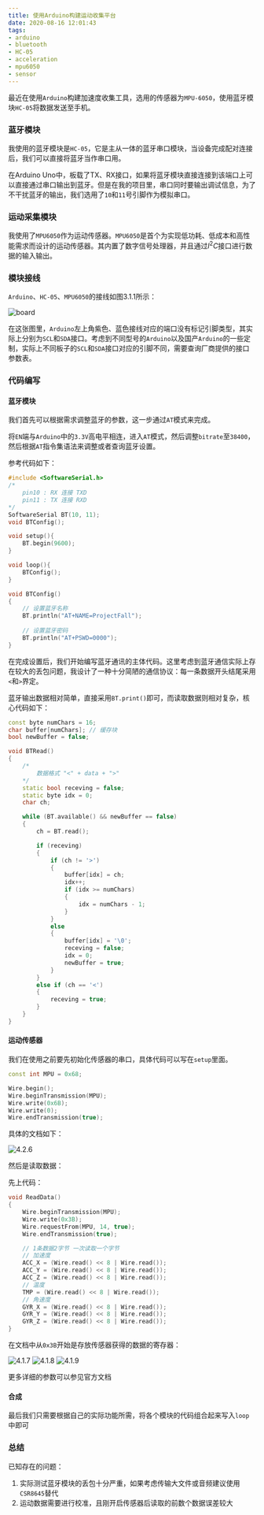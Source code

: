```yaml
---
title: 使用Arduino构建运动收集平台
date: 2020-08-16 12:01:43
tags:
- arduino
- bluetooth
- HC-05
- acceleration
- mpu6050
- sensor
---
```


最近在使用`Arduino`构建加速度收集工具，选用的传感器为`MPU-6050`，使用蓝牙模块`HC-05`将数据发送至手机。

<!--more-->

### 蓝牙模块

我使用的蓝牙模块是`HC-05`，它是主从一体的蓝牙串口模块，当设备完成配对连接后，我们可以直接将蓝牙当作串口用。

在Arduino Uno中，板载了TX、RX接口，如果将蓝牙模块直接连接到该端口上可以直接通过串口输出到蓝牙。但是在我的项目里，串口同时要输出调试信息，为了不干扰蓝牙的输出，我们选用了`10`和`11`号引脚作为模拟串口。

### 运动采集模块

我使用了`MPU6050`作为运动传感器。`MPU6050`是首个为实现低功耗、低成本和高性能需求而设计的运动传感器。其内置了数字信号处理器，并且通过$I^2C$接口进行数据的输入输出。

### 模块接线

`Arduino`、`HC-05`、`MPU6050`的接线如图3.1.1所示：

<img src="/images/abm_board.webp" alt="board">

在这张图里，`Arduino`左上角紫色、蓝色接线对应的端口没有标记引脚类型，其实际上分别为`SCL`和`SDA`接口。考虑到不同型号的`Arduino`以及国产`Arduino`的一些定制，实际上不同板子的`SCL`和`SDA`接口对应的引脚不同，需要查询厂商提供的接口参数表。

### 代码编写

#### 蓝牙模块

我们首先可以根据需求调整蓝牙的参数，这一步通过`AT`模式来完成。

将`EN`端与`Arduino`中的`3.3V`高电平相连，进入`AT`模式，然后调整`bitrate`至`38400`，然后根据`AT`指令集语法来调整或者查询蓝牙设置。

参考代码如下：

```c++
#include <SoftwareSerial.h>
/*
	pin10 : RX 连接 TXD
	pin11 : TX 连接 RXD
*/
SoftwareSerial BT(10, 11);
void BTConfig();

void setup(){
    BT.begin(9600);
}

void loop(){
    BTConfig();
}

void BTConfig()
{
    // 设置蓝牙名称
    BT.println("AT+NAME=ProjectFall");
    
    // 设置蓝牙密码
    BT.println("AT+PSWD=0000");
}
```

在完成设置后，我们开始编写蓝牙通讯的主体代码。这里考虑到蓝牙通信实际上存在较大的丢包问题，我设计了一种十分简陋的通信协议：每一条数据开头结尾采用`<`和`>`界定。

蓝牙输出数据相对简单，直接采用`BT.print()`即可，而读取数据则相对复杂，核心代码如下：

```c++
const byte numChars = 16;
char buffer[numChars]; // 缓存块
bool newBuffer = false;

void BTRead()
{
    /*
        数据格式 "<" + data + ">"
    */
    static bool receving = false;
    static byte idx = 0;
    char ch;

    while (BT.available() && newBuffer == false)
    {
        ch = BT.read();

        if (receving)
        {
            if (ch != '>')
            {
                buffer[idx] = ch;
                idx++;
                if (idx >= numChars)
                {
                    idx = numChars - 1;
                }
            }
            else
            {
                buffer[idx] = '\0';
                receving = false;
                idx = 0;
                newBuffer = true;
            }
        }
        else if (ch == '<')
        {
            receving = true;
        }
    }
}
```

#### 运动传感器

我们在使用之前要先初始化传感器的串口，具体代码可以写在`setup`里面。

```c++
const int MPU = 0x68;

Wire.begin();
Wire.beginTransmission(MPU);
Wire.write(0x6B);
Wire.write(0);
Wire.endTransmission(true);
```

具体的文档如下：

<img src="/images/abm_426.webp" alt="4.2.6">

然后是读取数据：

先上代码：

```c++
void ReadData()
{
    Wire.beginTransmission(MPU);
    Wire.write(0x3B);
    Wire.requestFrom(MPU, 14, true);
    Wire.endTransmission(true);

    // 1条数据2字节 一次读取一个字节
    // 加速度
    ACC_X = (Wire.read() << 8 | Wire.read());
    ACC_Y = (Wire.read() << 8 | Wire.read());
    ACC_Z = (Wire.read() << 8 | Wire.read());
    // 温度
    TMP = (Wire.read() << 8 | Wire.read());
    // 角速度
    GYR_X = (Wire.read() << 8 | Wire.read());
    GYR_Y = (Wire.read() << 8 | Wire.read());
    GYR_Z = (Wire.read() << 8 | Wire.read());
}
```

在文档中从`0x3B`开始是存放传感器获得的数据的寄存器：

<img src="/images/abm_417.webp" alt="4.1.7">

<img src="/images/abm_418.webp" alt="4.1.8">

<img src="/images/abm_419.webp" alt="4.1.9">

更多详细的参数可以参见官方文档

#### 合成

最后我们只需要根据自己的实际功能所需，将各个模块的代码组合起来写入`loop`中即可

### 总结

已知存在的问题：

1. 实际测试蓝牙模块的丢包十分严重，如果考虑传输大文件或音频建议使用`CSR8645`替代
2. 运动数据需要进行校准，且刚开启传感器后读取的前数个数据误差较大

